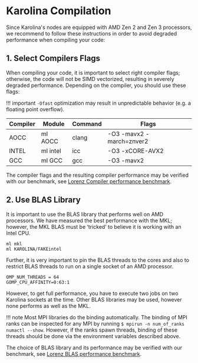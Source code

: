 # Karolina Compilation

Since Karolina's nodes are equipped with AMD Zen 2 and Zen 3 processors,
we recommend to follow these instructions in order to avoid degraded performance when compiling your code:

## 1. Select Compilers Flags

When compiling your code, it is important to select right compiler flags;
otherwise, the code will not be SIMD vectorized, resulting in severely degraded performance.
Depending on the compiler, you should use these flags:

!!! important
    `-Ofast` optimization may result in unpredictable behavior (e.g. a floating point overflow).

| Compiler | Module   | Command | Flags                   |
| -------- |----------| --------|-------------------------|
| AOCC     | ml AOCC  | clang   |-O3 -mavx2 -march=znver2 |
| INTEL    | ml intel | icc     |-O3 -xCORE-AVX2          |
| GCC      | ml GCC   | gcc     |-O3 -mavx2               |

The compiler flags and the resulting compiler performance may be verified with our benchmark,
see [Lorenz Compiler performance benchmark][a].

## 2. Use BLAS Library

It is important to use the BLAS library that performs well on AMD processors.
We have measured the best performance with the MKL;
however, the MKL BLAS must be ‘tricked’ to believe it is working with an Intel CPU.

```code
ml mkl
ml KAROLINA/FAKEintel
```

Further, it is very important to pin the BLAS threads to the cores
and also to restrict BLAS threads to run on a single socket of an AMD processor.

```code
OMP_NUM_THREADS = 64
GOMP_CPU_AFFINITY=0:63:1
```

However, to get full performance, you have to execute two jobs on two Karolina sockets at the time.
Other BLAS libraries may be used, however none performs as well as the MKL.

!!! note
    Most MPI libraries do the binding automatically. The binding of MPI ranks can be inspected for any MPI by running `$ mpirun -n num_of_ranks numactl --show`. However, if the ranks spawn threads, binding of these threads should be done via the environment variables described above.

The choice of BLAS library and its performance may be verified with our benchmark,
see [Lorenz BLAS performance benchmark][a].

[a]: https://code.it4i.cz/jansik/lorenz/-/blob/main/README.md
